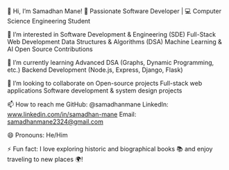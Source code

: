 👋 Hi, I’m Samadhan Mane!
🚀 Passionate Software Developer | 💻 Computer Science Engineering Student

👀 I’m interested in
Software Development & Engineering (SDE)
Full-Stack Web Development
Data Structures & Algorithms (DSA)
Machine Learning & AI
Open Source Contributions

🌱 I’m currently learning
Advanced DSA (Graphs, Dynamic Programming, etc.)
Backend Development (Node.js, Express, Django, Flask)

💞️ I’m looking to collaborate on
Open-source projects
Full-stack web applications
Software development & system design projects

📫 How to reach me
GitHub: @samadhanmane
LinkedIn: www.linkedin.com/in/samadhan-mane
Email: samadhanmane2324@gmail.com

😄 Pronouns:
He/Him

⚡ Fun fact:
I love exploring historic and biographical books 📚 and enjoy traveling to new places 🌍!

